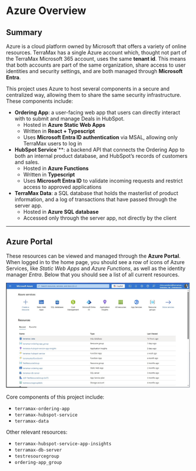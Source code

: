 # Azure Overview


## Summary

Azure is a cloud platform owned by Microsoft that offers a variety of
online resources. TerraMax has a single Azure account which, thought not
part of the TerraMax Microsoft 365 account, uses the same **tenant id**.
This means that both accounts are part of the same organization, share
access to user identities and security settings, and are both managed
through **Microsoft Entra**.

This project uses Azure to host several components in a secure and
centralized way, allowing them to share the same security
infrastructure. These components include:

- **Ordering App**: a user-facing web app that users can directly
  interact with to submit and manage Deals in HubSpot.
  - Hosted in **Azure Static Web Apps**
  - Written in **React + Typescript**
  - Uses **Microsoft Entra ID authentication** via MSAL, allowing only
    TerraMax users to log in
- **HubSpot Service**\`\*\*: a backend API that connects the Ordering
  App to both an internal product database, and HubSpot’s records of
  customers and sales.
  - Hosted in **Azure Functions**
  - Written in **Typescript**
  - Uses **Microsoft Entra ID** to validate incoming requests and
    restrict access to approved applications
- **TerraMax Data**: a SQL database that holds the masterlist of product
  information, and a log of transactions that have passed through the
  server app.
  - Hosted in **Azure SQL database**
  - Accessed only through the server app, not directly by the client

------------------------------------------------------------------------

## Azure Portal

These resources can be viewed and managed through the **Azure Portal**.
When logged in to the home page, you should see a row of icons of Azure
Services, like *Static Web Apps* and *Azure Functions*, as well as the
identity manager *Entra*. Below that you should see a list of all
current resources.

![Alt text](images/azure-portal-home.jpg)

Core components of this project include:

- `terramax-ordering-app`
- `terramax-hubspot-service`
- `terramax-data`

Other relevant resources:

- `terramax-hubspot-service-app-insights`
- `terramax-db-server`
- `testresourcegroup`
- `ordering-app_group`
